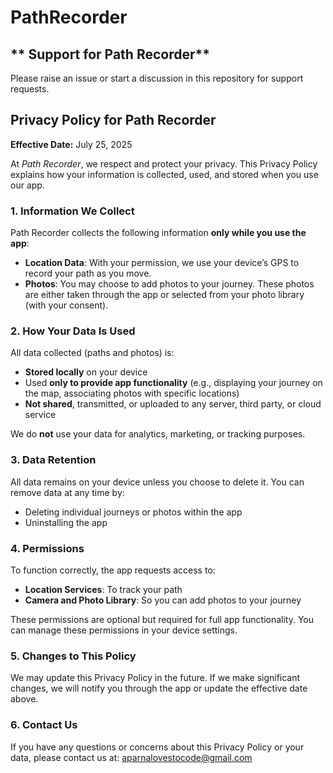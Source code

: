 # PathRecorder

## ** Support for Path Recorder**

Please raise an issue or start a discussion in this repository for support requests.

## **Privacy Policy for Path Recorder**

**Effective Date:** July 25, 2025

At *Path Recorder*, we respect and protect your privacy. This Privacy Policy explains how your information is collected, used, and stored when you use our app.

### **1. Information We Collect**

Path Recorder collects the following information **only while you use the app**:

* **Location Data**: With your permission, we use your device’s GPS to record your path as you move.
* **Photos**: You may choose to add photos to your journey. These photos are either taken through the app or selected from your photo library (with your consent).

### **2. How Your Data Is Used**

All data collected (paths and photos) is:

* **Stored locally** on your device
* Used **only to provide app functionality** (e.g., displaying your journey on the map, associating photos with specific locations)
* **Not shared**, transmitted, or uploaded to any server, third party, or cloud service

We do **not** use your data for analytics, marketing, or tracking purposes.

### **3. Data Retention**

All data remains on your device unless you choose to delete it. You can remove data at any time by:

* Deleting individual journeys or photos within the app
* Uninstalling the app

### **4. Permissions**

To function correctly, the app requests access to:

* **Location Services**: To track your path
* **Camera and Photo Library**: So you can add photos to your journey

These permissions are optional but required for full app functionality. You can manage these permissions in your device settings.

### **5. Changes to This Policy**

We may update this Privacy Policy in the future. If we make significant changes, we will notify you through the app or update the effective date above.

### **6. Contact Us**

If you have any questions or concerns about this Privacy Policy or your data, please contact us at:
aparnalovestocode@gmail.com
